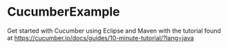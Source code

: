 # CucumberExample
Get started with Cucumber using Eclipse and Maven with the tutorial found at https://cucumber.io/docs/guides/10-minute-tutorial/?lang=java
